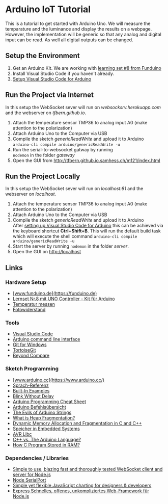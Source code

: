 # Arduino IoT Tutorial
This is a tutorial to get started with Arduino Uno. We will measure the temparature and the luminance and display the results on a webpage. However, the implementation will be generic so that any analog and digital input can be read. As well all digital outputs can be changed.

## Setup the Environment
1. Get an Arduino Kit. We are working with [learning set #8 from Funduino](https://www.funduinoshop.com/epages/78096195.sf/de_DE/?ObjectPath=/Shops/78096195/Products/01-U8)
2. Install Visual Studio Code if you haven't already.
3. [Setup Visual Studio Code for Arduino](./arduino/README.md)

## Run the Project via Internet
In this setup the WebSocket sever will run on *websocksrv.herokuapp.com* and the webserver on *tfbern.github.io*.
1. Attach the temperature sensor TMP36 to analog input A0 (make attention to the polarization)
2. Attach Arduino Uno to the Computer via USB
3. Compile the sketch *genericReadWrite* and upload it to Arduino<br> ```arduino-cli compile arduino/genericReadWrite -u```
4. Run the serial-to-websocket gatway by running<br>
```nodemon``` in the folder *gateway*
5. Open the GUI from http://tfbern.github.io.samhess.ch/m121/index.html

## Run the Project Locally
In this setup the WebSocket sever will run on *localhost:81* and the webserver on *localhost*.
1. Attach the temperature sensor TMP36 to analog input A0 (make attention to the polarization)
2. Attach Arduino Uno to the Computer via USB
3. Compile the sketch *genericReadWrite* and upload it to Arduino <br>
  After [setting up Visual Studio Code for Arduino](./arduino/README.md) this can be achieved via the keyboard shortcut **Ctrl+Shift+B**. This will run the default build task which will execute the shell command ```arduino-cli compile arduino/genericReadWrite -u```
4. Start the server by running ```nodemon``` in the folder *server*.
5. Open the GUI on [http://localhost](http://localhost)

## Links
### Hardware Setup
* [www.funduino.de](https://funduino.de)
* [Lernset Nr.8 mit UNO Controller - Kit für Arduino](https://www.funduinoshop.com/epages/78096195.sf/de_DE/?ObjectPath=/Shops/78096195/Products/01-U8)
* [Temperatur messen](https://funduino.de/nr-9-temperatur-messen)
* [Fotowiderstand](https://funduino.de/nr-6-fotowiderstand)


### Tools
* [Visual Studio Code](https://code.visualstudio.com/)
* [Arduino command line interface](https://github.com/arduino/arduino-cli)
* [Git for Windows](https://gitforwindows.org)
* [TortoiseGit](https://tortoisegit.org/) 
* [Beyond Compare](https://www.scootersoftware.com/download.php)

### Sketch Programming
* [www.arduino.cc](https://www.arduino.cc/)
* [Sprach-Referenz](https://www.arduino.cc/reference/de/)
* [Built-In Examples](https://www.arduino.cc/en/Tutorial/BuiltInExamples)
* [Blink Without Delay](https://www.arduino.cc/en/tutorial/BlinkWithoutDelay)
* [Arduino Programming Cheat Sheet](https://github.com/liffiton/Arduino-Cheat-Sheet)
* [Arduino Befehlsübersicht](https://www.arduinoforum.de/code-referenz)
* [The Evils of Arduino Strings](https://hackingmajenkoblog.wordpress.com/2016/02/04/the-evils-of-arduino-strings/)
* [What is Heap Fragmentation?](https://cpp4arduino.com/2018/11/06/what-is-heap-fragmentation.html)
* [Dynamic Memory Allocation and Fragmentation in C and C++](https://www.design-reuse.com/articles/25090/dynamic-memory-allocation-fragmentation-c.html)
* [Speicher in Embedded Systems](http://dodo.fb06.fh-muenchen.de/hermann/esII/es2-vl123-v12.pdf)
* [AVR Libc](https://www.nongnu.org/avr-libc/)
* [C++ vs. The Arduino Language?](https://arduino.stackexchange.com/questions/816/c-vs-the-arduino-language)
* [How C Program Stored in RAM?](http://www.vishalchovatiya.com/how-c-program-stored-in-ram-memory/)

### Dependencies / Libraries
* [Simple to use, blazing fast and thoroughly tested WebSocket client and server for Node.js](https://github.com/websockets/ws)
* [Node SerialPort](https://serialport.io/)
* [Simple yet flexible JavaScript charting for designers & developers](https://www.chartjs.org/)
* [Express Schnelles, offenes, unkompliziertes Web-Framework für Node.js](https://expressjs.com/)


